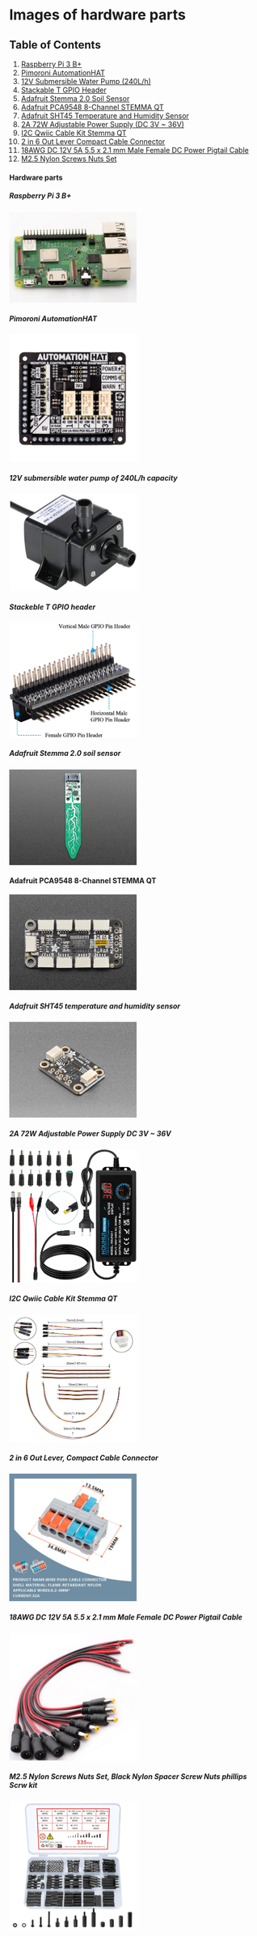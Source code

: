 # Images of hardware parts

## Table of Contents

1. [Raspberry Pi 3 B+](#raspberry-pi-3-b)
2. [Pimoroni AutomationHAT](#pimoroni-automationhat)
3. [12V Submersible Water Pump (240L/h)](#12v-submersible-water-pump-240lh)
4. [Stackable T GPIO Header](#stackable-t-gpio-header)
5. [Adafruit Stemma 2.0 Soil Sensor](#adafruit-stemma-20-soil-sensor)
6. [Adafruit PCA9548 8-Channel STEMMA QT](#adafruit-pca9548-8-channel-stemma-qt)
7. [Adafruit SHT45 Temperature and Humidity Sensor](#adafruit-sht45-temperature-and-humidity-sensor)
8. [2A 72W Adjustable Power Supply (DC 3V ~ 36V)](#2a-72w-adjustable-power-supply-dc-3v--36v)
9. [I2C Qwiic Cable Kit Stemma QT](#i2c-qwiic-cable-kit-stemma-qt)
10. [2 in 6 Out Lever Compact Cable Connector](#2-in-6-out-lever-compact-cable-connector)
11. [18AWG DC 12V 5A 5.5 x 2.1 mm Male Female DC Power Pigtail Cable](#18awg-dc-12v-5a-55-x-21-mm-male-female-dc-power-pigtail-cable)
12. [M2.5 Nylon Screws Nuts Set](#m25-nylon-screws-nuts-set)

#### Hardware parts

##### Raspberry Pi 3 B+
<img src="/docs/pt/parts/hardware-pictures/Raspberry-Pi-3-Model-BPlus.jpg" alt="Alt Text" width="50%" height="50%" >

##### Pimoroni AutomationHAT
<img src="/docs/pt/parts/hardware-pictures/automation-hat.jpg" alt="Alt Text" width="50%" height="50%" >

##### 12V submersible water pump of 240L/h capacity
<img src="/docs/pt/parts/hardware-pictures/12v-pump.jpg" alt="Alt Text" width="50%" height="50%" >

##### Stackeble T GPIO header
<img src="/docs/pt/parts/hardware-pictures/t-gpio.jpg" alt="Alt Text" width="50%" height="50%" >

##### Adafruit Stemma 2.0 soil sensor
<img src="/docs/pt/parts/hardware-pictures/adafruit-stemma-soil-sensor.jpg" alt="Alt Text" width="50%" height="50%" >

#### Adafruit PCA9548 8-Channel STEMMA QT
<img src="/docs/pt/parts/hardware-pictures/PCA9548-adafruit.jpg" alt="Alt Text" width="50%" height="50%" >

##### Adafruit SHT45 temperature and humidity sensor
<img src="/docs/pt/parts/hardware-pictures/STH45-adafruit.jpg" alt="Alt Text" width="50%" height="50%" >

##### 2A 72W Adjustable Power Supply DC 3V ~ 36V

<img src="/docs/pt/parts/hardware-pictures/adjustable-power-supply-dc.jpg" alt="Alt Text" width="50%" height="50%" >

##### I2C Qwiic Cable Kit Stemma QT
<img src="/docs/pt/parts/hardware-pictures/cable-kit-stemma-qt.jpg" alt="Alt Text" width="50%" height="50%" >

##### 2 in 6 Out Lever, Compact Cable Connector
<img src="/docs/pt/parts/hardware-pictures/df-2-6-out-lever-cable-connector.jpg" alt="Alt Text" width="50%" height="50%" >

##### 18AWG DC 12V 5A 5.5 x 2.1 mm Male Female DC Power Pigtail Cable
<img src="/docs/pt/parts/hardware-pictures/male-female-power-pigtail-cable.jpg" alt="Alt Text" width="50%" height="50%" >

##### M2.5 Nylon Screws Nuts Set, Black Nylon Spacer Screw Nuts phillips Scrw kit
<img src="/docs/pt/parts/hardware-pictures/nylon-screws-nut-set.jpg" alt="Alt Text" width="50%" height="50%" >
